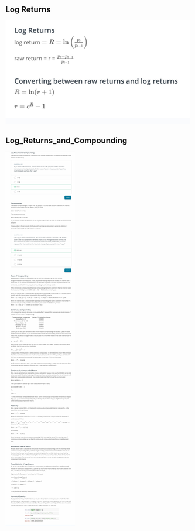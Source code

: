 ## Log Returns

![log_returns](/Losson7_Stock-Returns/images/log_returns.jpg)


## Log_Returns_and_Compounding

![Log_Returns_and_Compounding](/Losson7_Stock-Returns/images/Log_Returns_and_Compounding2.jpeg)
